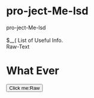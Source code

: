# pro-ject-Me-lsd
pro-ject-Me-lsd <BR>
<BR>
$__( List of Useful Info.
<BR>
Raw-Text

<!DOCTYPE html>
<html>
  <body>

<h1>What Ever</h1>

<button type="button"
onclick="document.getElementById('demo').innerHTML = Date()">
Click me:Raw</button>

<p id="demo"></p>

  </body>
</html> 
